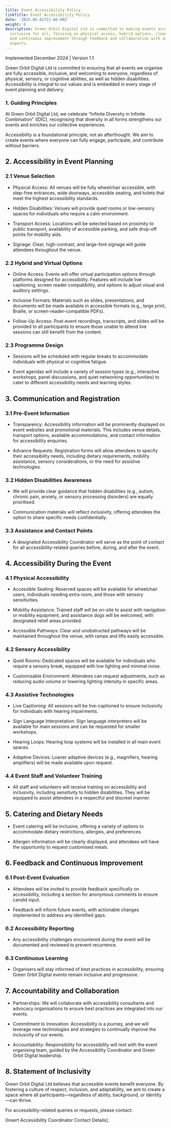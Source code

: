 ```yaml
---
title: Event Accessibility Policy
linkTitle: Event Accessibility Policy
date: '2025-05-01T21:06:00Z'
weight: 0
description: Green Orbit Digital Ltd is committed to making events accessible and
  inclusive for all, focusing on physical access, hybrid options, clear communication,
  and continuous improvement through feedback and collaboration with accessibility
  experts.
---
```



<!-- Unsupported block type: table_of_contents -->

Implemented December 2024 | Version 1.1

Green Orbit Digital Ltd is committed to ensuring that all events we organise are fully accessible, inclusive, and welcoming to everyone, regardless of physical, sensory, or cognitive abilities, as well as hidden disabilities. Accessibility is integral to our values and is embedded in every stage of event planning and delivery.

<!-- Unsupported block type: divider -->

### 1. Guiding Principles

At Green Orbit Digital Ltd, we celebrate “Infinite Diversity in Infinite Combination” (IDIC), recognising that diversity in all forms strengthens our events and enriches our collective experiences.

Accessibility is a foundational principle, not an afterthought. We aim to create events where everyone can fully engage, participate, and contribute without barriers.

<!-- Unsupported block type: divider -->

## 2. Accessibility in Event Planning

### 2.1 Venue Selection

- Physical Access: All venues will be fully wheelchair accessible, with step-free entrances, wide doorways, accessible seating, and toilets that meet the highest accessibility standards.

- Hidden Disabilities: Venues will provide quiet rooms or low-sensory spaces for individuals who require a calm environment.

- Transport Access: Locations will be selected based on proximity to public transport, availability of accessible parking, and safe drop-off points for mobility aids.

- Signage: Clear, high-contrast, and large-font signage will guide attendees throughout the venue.

### 2.2 Hybrid and Virtual Options

- Online Access: Events will offer virtual participation options through platforms designed for accessibility. Features will include live captioning, screen reader compatibility, and options to adjust visual and auditory settings.

- Inclusive Formats: Materials such as slides, presentations, and documents will be made available in accessible formats (e.g., large print, Braille, or screen-reader-compatible PDFs).

- Follow-Up Access: Post-event recordings, transcripts, and slides will be provided to all participants to ensure those unable to attend live sessions can still benefit from the content.

### 2.3 Programme Design

- Sessions will be scheduled with regular breaks to accommodate individuals with physical or cognitive fatigue.

- Event agendas will include a variety of session types (e.g., interactive workshops, panel discussions, and quiet networking opportunities) to cater to different accessibility needs and learning styles.

<!-- Unsupported block type: divider -->

## 3. Communication and Registration

### 3.1 Pre-Event Information

- Transparency: Accessibility information will be prominently displayed on event websites and promotional materials. This includes venue details, transport options, available accommodations, and contact information for accessibility enquiries.

- Advance Requests: Registration forms will allow attendees to specify their accessibility needs, including dietary requirements, mobility assistance, sensory considerations, or the need for assistive technologies.

### 3.2 Hidden Disabilities Awareness

- We will provide clear guidance that hidden disabilities (e.g., autism, chronic pain, anxiety, or sensory processing disorders) are equally prioritised.

- Communication materials will reflect inclusivity, offering attendees the option to share specific needs confidentially.

### 3.3 Assistance and Contact Points

- A designated Accessibility Coordinator will serve as the point of contact for all accessibility-related queries before, during, and after the event.

<!-- Unsupported block type: divider -->

## 4. Accessibility During the Event

### 4.1 Physical Accessibility

- Accessible Seating: Reserved spaces will be available for wheelchair users, individuals needing extra room, and those with sensory sensitivities.

- Mobility Assistance: Trained staff will be on-site to assist with navigation or mobility equipment, and assistance dogs will be welcomed, with designated relief areas provided.

- Accessible Pathways: Clear and unobstructed pathways will be maintained throughout the venue, with ramps and lifts easily accessible.

### 4.2 Sensory Accessibility

- Quiet Rooms: Dedicated spaces will be available for individuals who require a sensory break, equipped with low lighting and minimal noise.

- Customisable Environment: Attendees can request adjustments, such as reducing audio volume or lowering lighting intensity in specific areas.

### 4.3 Assistive Technologies

- Live Captioning: All sessions will be live-captioned to ensure inclusivity for individuals with hearing impairments.

- Sign Language Interpretation: Sign language interpreters will be available for main sessions and can be requested for smaller workshops.

- Hearing Loops: Hearing loop systems will be installed in all main event spaces.

- Adaptive Devices: Loaner adaptive devices (e.g., magnifiers, hearing amplifiers) will be made available upon request.

### 4.4 Event Staff and Volunteer Training

- All staff and volunteers will receive training on accessibility and inclusivity, including sensitivity to hidden disabilities. They will be equipped to assist attendees in a respectful and discreet manner.

<!-- Unsupported block type: divider -->

## 5. Catering and Dietary Needs

- Event catering will be inclusive, offering a variety of options to accommodate dietary restrictions, allergies, and preferences.

- Allergen information will be clearly displayed, and attendees will have the opportunity to request customised meals.

<!-- Unsupported block type: divider -->

## 6. Feedback and Continuous Improvement

### 6.1 Post-Event Evaluation

- Attendees will be invited to provide feedback specifically on accessibility, including a section for anonymous comments to ensure candid input.

- Feedback will inform future events, with actionable changes implemented to address any identified gaps.

### 6.2 Accessibility Reporting

- Any accessibility challenges encountered during the event will be documented and reviewed to prevent recurrence.

### 6.3 Continuous Learning

- Organisers will stay informed of best practices in accessibility, ensuring Green Orbit Digital events remain inclusive and progressive.

<!-- Unsupported block type: divider -->

## 7. Accountability and Collaboration

- Partnerships: We will collaborate with accessibility consultants and advocacy organisations to ensure best practices are integrated into our events.

- Commitment to Innovation: Accessibility is a journey, and we will leverage new technologies and strategies to continually improve the inclusivity of our events.

- Accountability: Responsibility for accessibility will rest with the event organising team, guided by the Accessibility Coordinator and Green Orbit Digital leadership.

<!-- Unsupported block type: divider -->

## 8. Statement of Inclusivity

Green Orbit Digital Ltd believes that accessible events benefit everyone. By fostering a culture of respect, inclusion, and adaptability, we aim to create a space where all participants—regardless of ability, background, or identity—can thrive.

For accessibility-related queries or requests, please contact:

[Insert Accessibility Coordinator Contact Details].